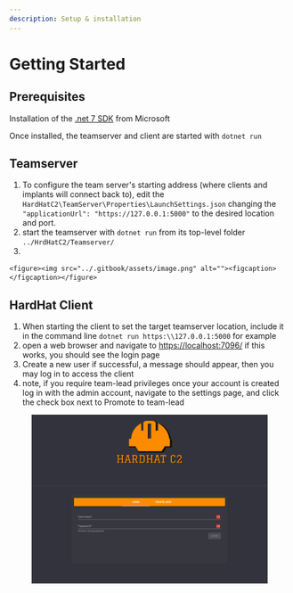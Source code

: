 ```yaml
---
description: Setup & installation
---
```


# Getting Started

## Prerequisites

Installation of the [.net 7 SDK](https://dotnet.microsoft.com/en-us/download/dotnet/7.0) from Microsoft&#x20;

Once installed, the teamserver and client are started with `dotnet run`

## Teamserver

1. To configure the team server's starting address (where clients and implants will connect back to), edit the `HardHatC2\TeamServer\Properties\LaunchSettings.json` changing the `"applicationUrl": "https://127.0.0.1:5000"` <mark style="color:blue;"></mark> to the desired location and port.&#x20;
2. start the teamserver with `dotnet run` from its top-level folder `../HrdHatC2/Teamserver/`
3.

    <figure><img src="../.gitbook/assets/image.png" alt=""><figcaption></figcaption></figure>

## HardHat Client&#x20;

1. When starting the client to set the target teamserver location, include it in the command line `dotnet run https:\\127.0.0.1:5000` for example&#x20;
2. open a web browser and navigate to [https://localhost:7096/](https://localhost:7096/) if this works, you should see the login page&#x20;
3. Create a new user if successful, a  message should appear, then you may log in to access the client
4. note, if you require team-lead privileges once your account is created log in with the admin account, navigate to the settings page, and click the check box next to Promote to team-lead

<figure><img src="../.gitbook/assets/image (1).png" alt=""><figcaption></figcaption></figure>
